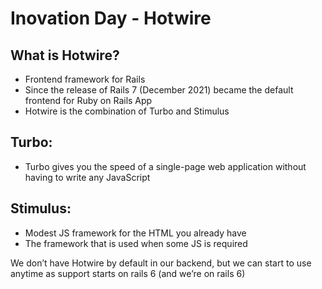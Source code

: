 # Inovation Day - Hotwire

## What is Hotwire?

* Frontend framework for Rails
* Since the release of Rails 7 (December 2021) became the default frontend for Ruby on Rails App
* Hotwire is the combination of Turbo and Stimulus

## Turbo:

* Turbo gives you the speed of a single-page web application without having to write any JavaScript
## Stimulus:
* Modest JS framework for the HTML you already have
* The framework that is used when some JS is required

We don’t have Hotwire by default in our backend, but we can start to use anytime as support starts on rails 6 (and we’re on rails 6)
